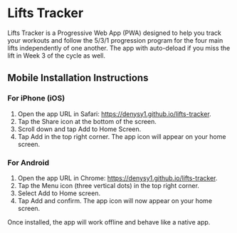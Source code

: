# Lifts Tracker
Lifts Tracker is a Progressive Web App (PWA) designed to help you track your workouts and follow the 5/3/1 progression program for the four main lifts independently of one another. The app with auto-deload if you miss the lift in Week 3 of the cycle as well.

## Mobile Installation Instructions

### For iPhone (iOS)
1. Open the app URL in Safari: https://denysy1.github.io/lifts-tracker.
2. Tap the Share icon at the bottom of the screen.
3. Scroll down and tap Add to Home Screen.
4. Tap Add in the top right corner. The app icon will appear on your home screen.

### For Android
1. Open the app URL in Chrome: https://denysy1.github.io/lifts-tracker.
2. Tap the Menu icon (three vertical dots) in the top right corner.
3. Select Add to Home screen.
4. Tap Add and confirm. The app icon will now appear on your home screen.

Once installed, the app will work offline and behave like a native app.
